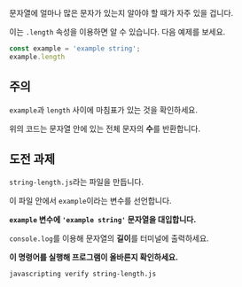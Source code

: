 문자열에 얼마나 많은 문자가 있는지 알아야 할 때가 자주 있을 겁니다.

이는 `.length` 속성을 이용하면 알 수 있습니다. 다음 예제를 보세요.

```js
const example = 'example string';
example.length
```

## 주의

`example`과 `length` 사이에 마침표가 있는 것을 확인하세요.

위의 코드는 문자열 안에 있는 전체 문자의 **수**를 반환합니다.

## 도전 과제

`string-length.js`라는 파일을 만듭니다.

이 파일 안에서 `example`이라는 변수를 선언합니다.

**`example` 변수에 `'example string'` 문자열을 대입합니다.**

`console.log`를 이용해 문자열의 **길이**를 터미널에 출력하세요.

**이 명령어를 실행해 프로그램이 올바른지 확인하세요.**

`javascripting verify string-length.js`
